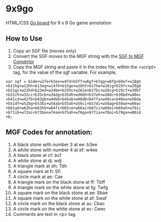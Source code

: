 # 9x9go
HTML/CSS [Go board](https://kietpawpan.github.io/9x9go/) for 9 x 9 Go game annotation

## How to Use
1. Copy an SGF file (moves only)
2. Convert the SGF moves to the MGF string with the [SGF to MGF Convertor](https://kietpawpan.github.io/9x9go/mgf.html)
3. Copy the MGF string and paste it in the index file, within the &lt;script&gt; tag, for the value of the sgf variable. For example,
```
var sgf = b1de+w2fe+b3ee+w4fd+b5ff+w6gf+b7gg+w8fg+b9ef+w10gh
+b11hg+w12hh+b13eg+w14fh+b15ge+w16hf+b17he+w18ig+b19fc+w20gd
+b21gc+w22hd+b23ed+w24be+b25hc+w26ie+b27bc+w28cg+b29cf+w30bf
+b31ch+w32cc+b33cb+w34dg+b35dh+w36bh+b37eh+w38dc+b39bd+w40ec
+b41cd+w42fb+b43gb+w44bb+b45eb+w46db+b47fa+w48ca+b49ea+w50da
+b51df+w52bg+b53bi+w54ab+b55ah+w56ci+b57di+w58ag+b59ae+w60ac
+b61ad+w62ha+b63hb+w64fi+b65ce+w66ai+b67ci+w68ei+b69ah+w70ic
+b71ib+w72ai+b73ba+w74aa+b75ah+w76ga+b77ia+w78ai+b79ga+w80id
+b;

```
## MGF Codes for annotation:
1. A black stone with number 3 at ee: b3ee
2. A white stone with number 4 at ef: w4ee
3. A black stone at cf: bcf
4. A white stone at dj: wdj
5. A triangle mark at dh: Tdh
6. A square mark at fi: Sfi
7. A circle mark at ae: Cae
8. A triangle mark on the black stone at ff: Tbff
9. A triangle mark on the white stone at fg: Twfg
10. A square mark on the black stone at ae: Sbae
11. A square mark on the white stone at af: Swaf
12. A circle mark on the black stone at ac: Cbac
13. A circle mark on the white stone at ec: Cwec
14. Comments are text in &lt;p&gt; tag.
 
